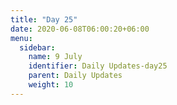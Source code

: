 ```yaml
---
title: "Day 25"
date: 2020-06-08T06:00:20+06:00
menu:
  sidebar:
    name: 9 July
    identifier: Daily Updates-day25
    parent: Daily Updates
    weight: 10
---
```

